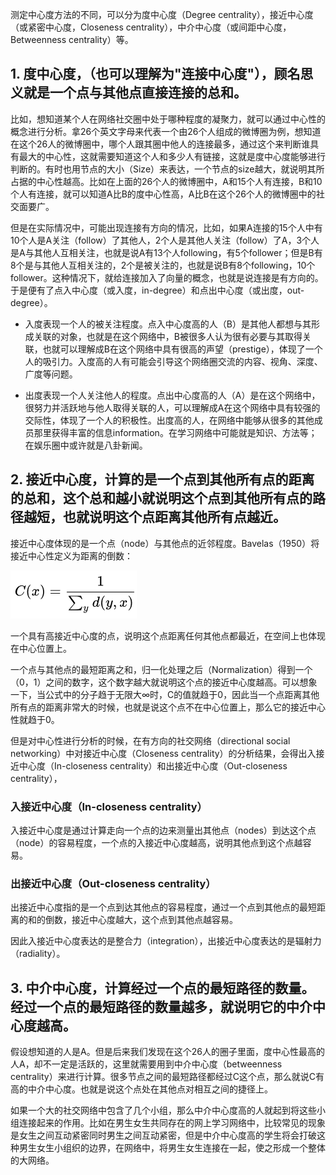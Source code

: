 测定中心度方法的不同，可以分为度中心度（Degree centrality），接近中心度（或紧密中心度，Closeness centrality），中介中心度（或间距中心度，Betweenness centrality）等。

## 1. 度中心度，（也可以理解为"连接中心度"），顾名思义就是一个点与其他点直接连接的总和。

比如，想知道某个人在网络社交圈中处于哪种程度的凝聚力，就可以通过中心性的概念进行分析。拿26个英文字母来代表一个由26个人组成的微博圈为例，想知道在这个26人的微博圈中，哪个人跟其圈中他人的连接最多，通过这个来判断谁具有最大的中心性，这就需要知道这个人和多少人有链接，这就是度中心度能够进行判断的。有时也用节点的大小（Size）来表达，一个节点的size越大，就说明其所占据的中心性越高。比如在上面的26个人的微博圈中，A和15个人有连接，B和10个人有连接，就可以知道A比B的度中心性高，A比B在这个26个人的微博圈中的社交面要广。

但是在实际情况中，可能出现连接有方向的情况，比如，如果A连接的15个人中有10个人是A关注（follow）了其他人，2个人是其他人关注（follow）了A，3个人是A与其他人互相关注，也就是说A有13个人following，有5个follower；但是B有8个是与其他人互相关注的，2个是被关注的，也就是说B有8个following，10个follower。这种情况下，就给连接加入了向量的概念，也就是说连接是有方向的。于是便有了点入中心度（或入度，in-degree）和点出中心度（或出度，out-degree）。

+ 入度表现一个人的被关注程度。点入中心度高的人（B）是其他人都想与其形成关联的对象，也就是在这个网络中，B被很多人认为很有必要与其取得关联，也就可以理解成B在这个网络中具有很高的声望（prestige），体现了一个人的吸引力。入度高的人有可能会引导这个网络圈交流的内容、视角、深度、广度等问题。

+ 出度表现一个人关注他人的程度。点出中心度高的人（A）是在这个网络中，很努力并活跃地与他人取得关联的人，可以理解成A在这个网络中具有较强的交际性，体现了一个人的积极性。出度高的人，在网络中能够从很多的其他成员那里获得丰富的信息information。在学习网络中可能就是知识、方法等；在娱乐圈中或许就是八卦新闻。

## 2. 接近中心度，计算的是一个点到其他所有点的距离的总和，这个总和越小就说明这个点到其他所有点的路径越短，也就说明这个点距离其他所有点越近。

接近中心度体现的是一个点（node）与其他点的近邻程度。Bavelas（1950）将接近中心性定义为距离的倒数：

![](20180529070444737.png)

一个具有高接近中心度的点，说明这个点距离任何其他点都最近，在空间上也体现在中心位置上。

一个点与其他点的最短距离之和，归一化处理之后（Normalization）得到一个（0，1）之间的数字，这个数字越大就说明这个点的接近中心度越高。可以想象一下，当公式中的分子趋于无限大∞时，C的值就趋于0，因此当一个点距离其他所有点的距离非常大的时候，也就是说这个点不在中心位置上，那么它的接近中心性就趋于0。

但是对中心性进行分析的时候，在有方向的社交网络（directional social networking）中对接近中心度（Closeness centrality）的分析结果，会得出入接近中心度（In-closeness centrality）和出接近中心度（Out-closeness centrality），

### 入接近中心度（In-closeness centrality）

入接近中心度是通过计算走向一个点的边来测量出其他点（nodes）到达这个点（node）的容易程度，一个点的入接近中心度越高，说明其他点到这个点越容易。

### 出接近中心度（Out-closeness centrality）

出接近中心度指的是一个点到达其他点的容易程度，通过一个点到其他点的最短距离的和的倒数，接近中心度越大，这个点到其他点越容易。

因此入接近中心度表达的是整合力（integration），出接近中心度表达的是辐射力（radiality）。


## 3. 中介中心度，计算经过一个点的最短路径的数量。经过一个点的最短路径的数量越多，就说明它的中介中心度越高。

假设想知道的人是A。但是后来我们发现在这个26人的圈子里面，度中心性最高的人A，却不一定是活跃的，这里就需要用到中介中心度（betweenness centrality）来进行计算。很多节点之间的最短路径都经过C这个点，那么就说C有高的中介中心度。也就是说这个点处在其他点对相互之间的捷径上。

如果一个大的社交网络中包含了几个小组，那么中介中心度高的人就起到将这些小组连接起来的作用。比如在男生女生共同存在的网上学习网络中，比较常见的现象是女生之间互动紧密同时男生之间互动紧密，但是中介中心度高的学生将会打破这种男生女生小组织的边界，在网络中，将男生女生连接在一起，使之形成一个整体的大网络。